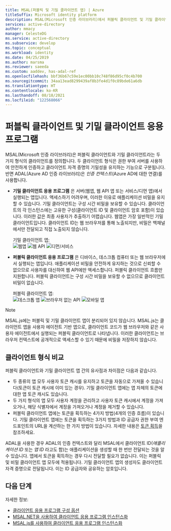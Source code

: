 ```yaml
---
title: MSAL(퍼블릭 및 기밀 클라이언트 앱) | Azure
titleSuffix: Microsoft identity platform
description: MSAL(Microsoft 인증 라이브러리)에서 퍼블릭 클라이언트 및 기밀 클라이언트 응용 프로그램에 대해 알아봅니다.
services: active-directory
author: mmacy
manager: CelesteDG
ms.service: active-directory
ms.subservice: develop
ms.topic: conceptual
ms.workload: identity
ms.date: 04/25/2019
ms.author: marsma
ms.reviewer: saeeda
ms.custom: aaddev, has-adal-ref
ms.openlocfilehash: bbf36b67c59e1ec00bb10c748f86d95cf0c4b700
ms.sourcegitcommit: 34aa13ead8299439af8b3fe4d1f0c89bde61a6db
ms.translationtype: HT
ms.contentlocale: ko-KR
ms.lasthandoff: 08/18/2021
ms.locfileid: "122568066"
---
```

# <a name="public-client-and-confidential-client-applications"></a>퍼블릭 클라이언트 및 기밀 클라이언트 응용 프로그램
MSAL(Microsoft 인증 라이브러리)은 퍼블릭 클라이언트와 기밀 클라이언트라는 두 가지 형식의 클라이언트를 정의합니다. 두 클라이언트 형식은 권한 부여 서버를 사용하여 안전하게 인증하고 클라이언트 자격 증명의 기밀성을 유지하는 기능으로 구분됩니다. 반면 ADAL(Azure AD 인증 라이브러리)은 *인증 컨텍스트*(Azure AD에 대한 연결)를 사용합니다.

- **기밀 클라이언트 응용 프로그램** 은 서버(웹앱, 웹 API 앱 또는 서비스/디먼 앱)에서 실행되는 앱입니다. 액세스하기 어려우며, 이러한 이유로 애플리케이션 비밀을 유지할 수 있습니다. 기밀 클라이언트는 구성 시간 비밀을 보유할 수 있습니다. 클라이언트의 각 인스턴스에는 고유한 구성(클라이언트 ID 및 클라이언트 암호 포함)이 있습니다. 이러한 값은 최종 사용자가 추출하기 어렵습니다. 웹앱은 가장 일반적인 기밀 클라이언트입니다. 클라이언트 ID는 웹 브라우저를 통해 노출되지만, 비밀은 백채널에서만 전달되고 직접 노출되지 않습니다.

    기밀 클라이언트 앱: <BR>
    ![웹앱](media/msal-client-applications/web-app.png) ![웹 API](media/msal-client-applications/web-api.png) ![디먼/서비스](media/msal-client-applications/daemon-service.png)

- **퍼블릭 클라이언트 응용 프로그램** 은 디바이스, 데스크톱 컴퓨터 또는 웹 브라우저에서 실행되는 앱입니다. 애플리케이션 비밀을 안전하게 유지하는 것으로 신뢰할 수 없으므로 사용자를 대신하여 웹 API에만 액세스합니다. 퍼블릭 클라이언트 흐름만 지원합니다. 퍼블릭 클라이언트는 구성 시간 비밀을 보유할 수 없으므로 클라이언트 비밀이 없습니다.

    퍼블릭 클라이언트 앱: <BR>
    ![데스크톱 앱](media/msal-client-applications/desktop-app.png) ![브라우저 없는 API](media/msal-client-applications/browserless-app.png) ![모바일 앱](media/msal-client-applications/mobile-app.png)

> [!NOTE]
> MSAL.js에는 퍼블릭 및 기밀 클라이언트 앱이 분리되어 있지 않습니다.  MSAL.js는 클라이언트 앱을 사용자 에이전트 기반 앱으로, 클라이언트 코드가 웹 브라우저와 같은 사용자 에이전트에서 실행되는 퍼블릭 클라이언트로 나타냅니다. 이러한 클라이언트는 브라우저 컨텍스트에 공개적으로 액세스할 수 있기 때문에 비밀을 저장하지 않습니다.

## <a name="comparing-the-client-types"></a>클라이언트 형식 비교
퍼블릭 클라이언트와 기밀 클라이언트 앱 간의 유사점과 차이점은 다음과 같습니다.

- 두 종류의 앱 모두 사용자 토큰 캐시를 유지하고 토큰을 자동으로 가져올 수 있습니다(토큰이 토큰 캐시에 이미 있는 경우). 기밀 클라이언트 앱에는 앱 자체의 토큰에 대한 앱 토큰 캐시도 있습니다.
- 두 가지 형식의 앱 모두 사용자 계정을 관리하고 사용자 토큰 캐시에서 계정을 가져오거나, 해당 식별자에서 계정을 가져오거나 계정을 제거할 수 있습니다.
- 퍼블릭 클라이언트 앱에는 토큰을 획득하는 4가지 방법(4개의 인증 흐름)이 있습니다. 기밀 클라이언트 앱에는 토큰을 획득하는 3가지 방법과 ID 공급자 권한 부여 엔드포인트의 URL을 계산하는 한 가지 방법이 있습니다. 자세한 내용은 [토큰 획득](msal-acquire-cache-tokens.md)을 참조하세요.

ADAL을 사용한 경우 ADAL의 인증 컨텍스트와 달리 MSAL에서 클라이언트 ID(*애플리케이션 ID* 또는 *앱 ID* 라고도 함)는 애플리케이션을 생성할 때 한 번만 전달되는 것을 알 수 있습니다. 앱에서 토큰을 획득하는 경우 다시 전달할 필요가 없습니다. 이는 퍼블릭 및 비밀 클라이언트 앱 모두에 적용됩니다. 기밀 클라이언트 앱의 생성자도 클라이언트 자격 증명으로 전달됩니다. 이는 ID 공급자와 공유하는 암호입니다.

## <a name="next-steps"></a>다음 단계
자세한 정보:
- [클라이언트 응용 프로그램 구성 옵션](msal-client-application-configuration.md)
- [MSAL.NET을 사용하여 클라이언트 응용 프로그램 인스턴스화](msal-net-initializing-client-applications.md)
- [MSAL.js를 사용하여 클라이언트 응용 프로그램 인스턴스화](msal-js-initializing-client-applications.md)
